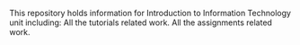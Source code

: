This repository holds information for Introduction to Information Technology unit including:
All the tutorials related work.
All the assignments related work.
